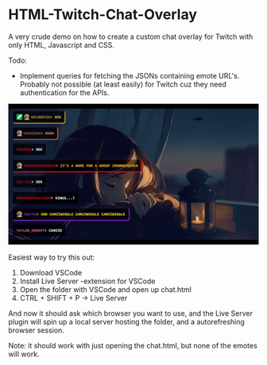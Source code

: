 # HTML-Twitch-Chat-Overlay
A very crude demo on how to create a custom chat overlay for Twitch with only HTML, Javascript and CSS.

Todo:
* Implement queries for fetching the JSONs containing emote URL's. Probably not possible (at least easily) for Twitch cuz they need authentication for the APIs.

![](chat.gif)

Easiest way to try this out:
1) Download VSCode
2) Install Live Server -extension for VSCode
3) Open the folder with VSCode and open up chat.html
4) CTRL + SHIFT + P -> Live Server

And now it should ask which browser you want to use, and the Live Server plugin will spin up a local server hosting the folder,
and a autorefreshing browser session.

Note: it should work with just opening the chat.html, but none of the emotes will work.
